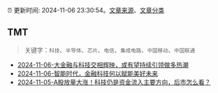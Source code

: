 :alarm_clock: 更新时间: 2024-11-06 23:30:54。[文章来源](/README.md)、[文章分类](/TAGS.md)

## TMT


> 关键字：`科技`、`半导体`、`芯片`、`电信`、`集成电路`、`中国移动`、`中国联通`



- [2024-11-06-大金融与科技交相辉映，或有望持续引领做多热潮](https://www.cls.cn/detail/1849545) 
- [2024-11-06-智能时代，金融科技何以赋能美好未来](https://xueqiu.com/6025649448/311397829) 
- [2024-11-05-A股放量大涨！科技仍是资金流入主要方向，后市怎么看？](https://xueqiu.com/3721066380/311253644) 
